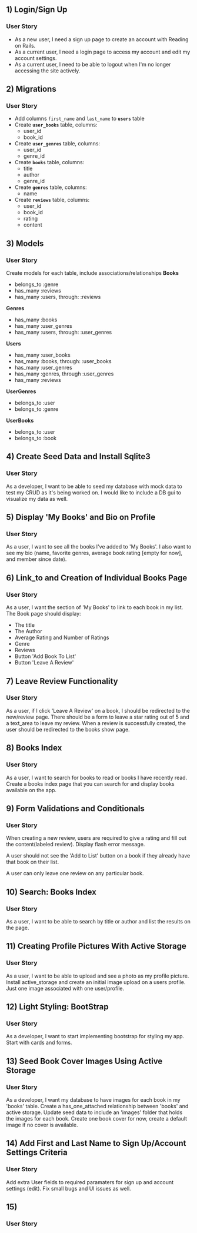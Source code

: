 ## 1) Login/Sign Up

### User Story

- As a new user, I need a sign up page to create an account with Reading on Rails.
- As a current user, I need a login page to access my account and edit my account settings.
- As a current user, I need to be able to logout when I'm no longer accessing the site actively.

## 2) Migrations

### User Story

- Add columns `first_name` and `last_name` to **`users`** table
- Create **`user_books`** table, columns:
  - user_id
  - book_id
- Create **`user_genres`** table, columns:
  - user_id
  - genre_id
- Create **`books`** table, columns:
  - title
  - author
  - genre_id
- Create **`genres`** table, columns:
  - name
- Create **`reviews`** table, columns:
  - user_id
  - book_id
  - rating
  - content

## 3) Models

### User Story

Create models for each table, include associations/relationships
**Books**

- belongs_to :genre
- has_many :reviews
- has_many :users, through: :reviews

**Genres**

- has_many :books
- has_many :user_genres
- has_many :users, through: :user_genres

**Users**

- has_many :user_books
- has_many :books, through: :user_books
- has_many :user_genres
- has_many :genres, through :user_genres
- has_many :reviews

**UserGenres**

- belongs_to :user
- belongs_to :genre

**UserBooks**

- belongs_to :user
- belongs_to :book

## 4) Create Seed Data and Install Sqlite3

### User Story

As a developer, I want to be able to seed my database with mock data to test my CRUD as it's being worked on. I would like to include a DB gui to visualize my data as well.

## 5) Display 'My Books' and Bio on Profile

### User Story

As a user, I want to see all the books I've added to 'My Books'. I also want to see my bio (name, favorite genres, average book rating [empty for now], and member since date).

## 6) Link_to and Creation of Individual Books Page

### User Story

As a user, I want the section of 'My Books' to link to each book in my list.
The Book page should display:

- The title
- The Author
- Average Rating and Number of Ratings
- Genre
- Reviews
- Button 'Add Book To List'
- Button 'Leave A Review'

## 7) Leave Review Functionality

### User Story

As a user, if I click 'Leave A Review' on a book, I should be redirected to the new/review page.
There should be a form to leave a star rating out of 5 and a text_area to leave my review.
When a review is successfully created, the user should be redirected to the books show page.

## 8) Books Index

### User Story

As a user, I want to search for books to read or books I have recently read. Create a books index page that you can search for and display books available on the app.

## 9) Form Validations and Conditionals

### User Story

When creating a new review, users are required to give a rating and fill out the content(labeled review). Display flash error message.

A user should not see the 'Add to List' button on a book if they already have that book on their list.

A user can only leave one review on any particular book.

## 10) Search: Books Index

### User Story

As a user, I want to be able to search by title or author and list the results on the page.

## 11) Creating Profile Pictures With Active Storage

### User Story

As a user, I want to be able to upload and see a photo as my profile picture. Install active_storage and create an initial image upload on a users profile. Just one image associated with one user/profile.

## 12) Light Styling: BootStrap

### User Story

As a developer, I want to start implementing bootstrap for styling my app. Start with cards and forms.

## 13) Seed Book Cover Images Using Active Storage

### User Story

As a developer, I want my database to have images for each book in my 'books' table. Create a has_one_attached relationship between 'books' and active storage. Update seed data to include an 'images' folder that holds the images for each book. Create one book cover for now, create a default image if no cover is available.

## 14) Add First and Last Name to Sign Up/Account Settings Criteria

### User Story

Add extra User fields to required paramaters for sign up and account settings (edit). Fix small bugs and UI issues as well.

## 15)

### User Story
